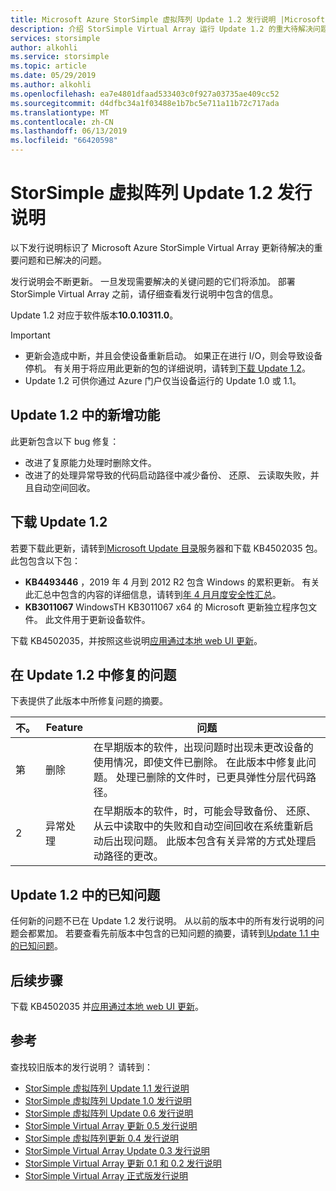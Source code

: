```yaml
---
title: Microsoft Azure StorSimple 虚拟阵列 Update 1.2 发行说明 |Microsoft Docs
description: 介绍 StorSimple Virtual Array 运行 Update 1.2 的重大待解决问题和解决方法。
services: storsimple
author: alkohli
ms.service: storsimple
ms.topic: article
ms.date: 05/29/2019
ms.author: alkohli
ms.openlocfilehash: ea7e4801dfaad533403c0f927a03735ae409cc52
ms.sourcegitcommit: d4dfbc34a1f03488e1b7bc5e711a11b72c717ada
ms.translationtype: MT
ms.contentlocale: zh-CN
ms.lasthandoff: 06/13/2019
ms.locfileid: "66420598"
---
```

# <a name="storsimple-virtual-array-update-12-release-notes"></a>StorSimple 虚拟阵列 Update 1.2 发行说明

以下发行说明标识了 Microsoft Azure StorSimple Virtual Array 更新待解决的重要问题和已解决的问题。

发行说明会不断更新。 一旦发现需要解决的关键问题的它们将添加。 部署 StorSimple Virtual Array 之前，请仔细查看发行说明中包含的信息。

Update 1.2 对应于软件版本**10.0.10311.0**。

> [!IMPORTANT]
> - 更新会造成中断，并且会使设备重新启动。 如果正在进行 I/O，则会导致设备停机。 有关用于将应用此更新的包的详细说明，请转到[下载 Update 1.2](#download-update-12)。
> - Update 1.2 可供你通过 Azure 门户仅当设备运行的 Update 1.0 或 1.1。

## <a name="whats-new-in-update-12"></a>Update 1.2 中的新增功能

此更新包含以下 bug 修复：

- 改进了复原能力处理时删除文件。
- 改进了的处理异常导致的代码启动路径中减少备份、 还原、 云读取失败，并且自动空间回收。

## <a name="download-update-12"></a>下载 Update 1.2

若要下载此更新，请转到[Microsoft Update 目录](https://www.catalog.update.microsoft.com/Home.aspx)服务器和下载 KB4502035 包。 此包包含以下包：

 - **KB4493446** ，2019 年 4 月到 2012 R2 包含 Windows 的累积更新。 有关此汇总中包含的内容的详细信息，请转到[年 4 月月度安全性汇总](https://support.microsoft.com/help/4493446/windows-8-1-update-kb4493446)。
 - **KB3011067** WindowsTH KB3011067 x64 的 Microsoft 更新独立程序包文件。 此文件用于更新设备软件。

下载 KB4502035，并按照这些说明[应用通过本地 web UI 更新](storsimple-virtual-array-install-update-11.md#use-the-local-web-ui)。

## <a name="issues-fixed-in-update-12"></a>在 Update 1.2 中修复的问题

下表提供了此版本中所修复问题的摘要。

| 不。 | Feature | 问题 |
| --- | --- | --- |
| 第 |删除| 在早期版本的软件，出现问题时出现未更改设备的使用情况，即使文件已删除。 在此版本中修复此问题。 处理已删除的文件时，已更具弹性分层代码路径。|
| 2 |异常处理| 在早期版本的软件，时，可能会导致备份、 还原、 从云中读取中的失败和自动空间回收在系统重新启动后出现问题。 此版本包含有关异常的方式处理启动路径的更改。|

## <a name="known-issues-in-update-12"></a>Update 1.2 中的已知问题

任何新的问题不已在 Update 1.2 发行说明。 从以前的版本中的所有发行说明的问题会都累加。 若要查看先前版本中包含的已知问题的摘要，请转到[Update 1.1 中的已知问题](storsimple-virtual-array-update-11-release-notes.md#known-issues-in-update-11)。

## <a name="next-steps"></a>后续步骤

下载 KB4502035 并[应用通过本地 web UI 更新](storsimple-virtual-array-install-update-11.md#use-the-local-web-ui)。

## <a name="references"></a>参考

查找较旧版本的发行说明？ 请转到：
* [StorSimple 虚拟阵列 Update 1.1 发行说明](storsimple-virtual-array-update-11-release-notes.md)
* [StorSimple 虚拟阵列 Update 1.0 发行说明](storsimple-virtual-array-update-1-release-notes.md)
* [StorSimple 虚拟阵列 Update 0.6 发行说明](storsimple-virtual-array-update-06-release-notes.md)
* [StorSimple Virtual Array 更新 0.5 发行说明](storsimple-virtual-array-update-05-release-notes.md)
* [StorSimple 虚拟阵列更新 0.4 发行说明](storsimple-virtual-array-update-04-release-notes.md)
* [StorSimple Virtual Array Update 0.3 发行说明](storsimple-ova-update-03-release-notes.md)
* [StorSimple Virtual Array 更新 0.1 和 0.2 发行说明](storsimple-ova-update-01-release-notes.md)
* [StorSimple Virtual Array 正式版发行说明](storsimple-ova-pp-release-notes.md)

